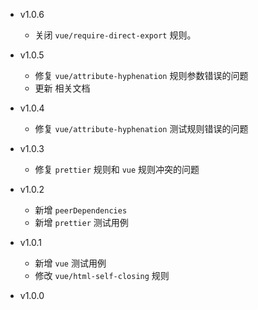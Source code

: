 * v1.0.6
  * 关闭 `vue/require-direct-export` 规则。

* v1.0.5
  * 修复 `vue/attribute-hyphenation` 规则参数错误的问题
  * 更新 相关文档

* v1.0.4
  * 修复 `vue/attribute-hyphenation` 测试规则错误的问题

* v1.0.3
  * 修复 `prettier` 规则和 `vue` 规则冲突的问题

* v1.0.2
  * 新增 `peerDependencies`
  * 新增 `prettier` 测试用例

* v1.0.1
  * 新增 `vue` 测试用例
  * 修改 `vue/html-self-closing` 规则

* v1.0.0